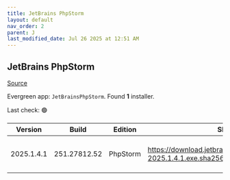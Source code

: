 ```yaml
---
title: JetBrains PhpStorm
layout: default
nav_order: 2
parent: J
last_modified_date: Jul 26 2025 at 12:51 AM
---
```


## JetBrains PhpStorm

[Source](https://www.jetbrains.com/phpstorm)

Evergreen app: `JetBrainsPhpStorm`. Found **1** installer.

Last check: 🟢

| Version    | Build        | Edition  | Sha256                                                               | Date      | Size      | Type | URI                                                                                                                            |
| ---------- | ------------ | -------- | -------------------------------------------------------------------- | --------- | --------- | ---- | ------------------------------------------------------------------------------------------------------------------------------ |
| 2025.1.4.1 | 251.27812.52 | PhpStorm | https://download.jetbrains.com/webide/PhpStorm-2025.1.4.1.exe.sha256 | 25/7/2025 | 764998168 | exe  | [https://download.jetbrains.com/webide/PhpStorm-2025.1.4.1.exe](https://download.jetbrains.com/webide/PhpStorm-2025.1.4.1.exe) |
